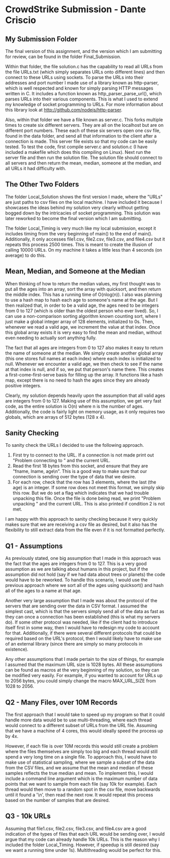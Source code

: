 # CrowdStrike Submission - Dante Criscio

## My Submission Folder
The final version of this assignment, and the version which I am submitting for review, can be found in the folder Final_Submission.

Within that folder, the file solution.c has the capability to read all URLs from the file URLs.txt (which simply separates URLs onto different lines) and then connect to these URLs using sockets. To parse the URLs into their addresses and port number I made use of a library known as http-parser, which is well respected and known for simply parsing HTTP messages written in C. It includes a function known as http_parser_parse_url(), which parses URLs into their various components. This is what I used to extend my knowledge of socket programming to URLs. For more information about this library look at http://github.com/nodejs/http-parser. 

Also, within that folder we have a file known as server.c. This forks multiple times to create six different servers. They are all on the localhost but are on different port numbers. These each of these six servers open one csv file, found in the data folder, and send all that information to the client after a connection is made. This server file exists so that my code can be easily tested. To test the code, first compile server.c and solution.c (I have included a makefile which does this compiling on Linux). Next run the server file and then run the solution file. The solution file should connect to all servers and then return the mean, median, someone at the median, and all URLs it had difficulty with.

## The Other Two Folders
The folder Local_Solution shows the first version I made, where the "URLs" are just paths to csv files on the local machine. I have included it because I showcases the ideas behind my solution very clearly without getting bogged down by the intricacies of socket programming. This solution was later reworked to become the final version which I am submitting.

The folder Local_Timing is very much like my local submission, except it includes timing from the very beginning of main() to the end of main(). Additionally, it only accesses file1.csv, file2.csv, file3.csv, and file4.csv but it repeats this process 2500 times. This is meant to create the illusion of calling 10000 URLs. On my machine it takes a little less than 4 seconds (on average) to do this. 

## Mean, Median, and Someone at the Median
When thinking of how to return the median values, my first thought was to put all the ages into an array, sort the array with quicksort, and then return the middle index. This has a running time of O(nlog(n)). I also was planning to use a hash map to hash each age to someone's name at the age. But I then realized that, in order to be a valid age, the ages need to be integers from 0 to 127 (which is older than the oldest person who ever lived). So, I can use a non-comparison sorting algorithm known counting sort, where I just make a global integer array of 128 elements, initialized to 0s. Then, whenever we read a valid age, we increment the value at that index. Once this global array exists it is very easy to find the mean and median, without even needing to actually sort anything fully.

The fact that all ages are integers from 0 to 127 also makes it easy to return the name of someone at the median. We simply create another global array (this one stores full names at each index) where each index is initialized to null. Whenever we encounter a valid age, we then check to see if the name at that index is null, and if so, we put that person's name there. This creates a first-come-first-serve basis for filling up the array. It functions like a hash map, except there is no need to hash the ages since they are already positive integers.

Clearly, my solution depends heavily upon the assumption that all valid ages are integers from 0 to 127. Making use of this assumption, we get very fast code, as the entire solution is O(n) where n is the number of ages. Additionally, the code is fairly light on memory usage, as it only requires two globals, which are arrays of 512 bytes (128 x 4).

## Sanity Checking
To sanity check the URLs I decided to use the following approach.
1. First try to connect to the URL. If a connection is not made print out "Problem connecting to " and the current URL.
2. Read the first 18 bytes from this socket, and ensure that they are "fname, lname, age\n". This is a good way to make sure that our connection is sending over the type of data that we desire. 
3. For each row, check that the row has 3 elements, where the last (the age) is an integer. If some row does not meet this format, we simply skip this row. But we do set a flag which indicates that we had trouble unpacking this file. Once the file is done being read, we print "Problem unpacking " and the current URL. This is also printed if condition 2 is not met.

I am happy with this approach to sanity checking because it very quickly makes sure that we are receiving a csv file as desired, but it also has the flexibility to still extract data from the file even if it is not formatted perfectly.

## Q1 - Assumptions
As previously stated, one big assumption that I made in this approach was the fact that the ages are integers from 0 to 127. This is a very good assumption as we are talking about humans in this project, but if the assumption did not hold (say if we had data about trees or planets) the code would have to be reworked. To handle this scenario, I would use the previous approach where we sort all of the ages using quicksort() and hash all of the ages to a name at that age.

Another very large assumption that I made was about the protocol of the servers that are sending over the data in CSV format. I assumed the simplest cast, which is that the servers simply send all of the data as fast as they can once a connection has been established (this is what my servers do). If some other protocol was needed, like if the client had to introduce itself first in some way, then I would have to redesign my code to account for that. Additionally, if there were several different protocols that could be required based on the URL's protocol, then I would likely have to make use of an external library (since there are simply so many protocols in existence).

Any other assumptions that I made pertain to the size of things, for example I assumed that the maximum URL size is 1028 bytes. All these assumptions can be found as macros at the very beginning of my solution, so they can be modified very easily. For example, if you wanted to account for URLs up to 2056 bytes, you could simply change the macro MAX_URL_SIZE from 1028 to 2056.

## Q2 - Many Files, over 10M Records
The first approach that I would take to speed up my program so that it could handle more data would be to use multi-threading, where each thread would connect to a different subset of URLs from the URL file. Assuming that we have a machine of 4 cores, this would ideally speed the process up by 4x.

However, if each file is over 10M records this would still create a problem where the files themselves are simply too big and each thread would still spend a very long time on a single file. To approach this, I would have to make use of statistical sampling, where we sample a subset of the data from the CSV files, and we assume that the mean and median of these samples reflects the true median and mean. To implement this, I would include a command line argument which is the maximum number of data points that we want to sample from each file (say 10k for example). Each thread would then move to a random spot in the csv file, move backwards until it found a '\n', then read the next row. It would repeat this process based on the number of samples that are desired.

## Q3 - 10k URLs
Assuming that file1.csv, file2.csv, file3.csv, and file4.csv are a good indication of the types of files that each URL would be sending over, I would argue that my code can already handle 10k URLs. This is the reason why I included the folder Local_Timing. However, if speedup is still desired (say we want a running time under 1s). Multithreading would be perfect for this.
